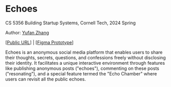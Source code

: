 # Echoes

CS 5356 Building Startup Systems, Cornell Tech, 2024 Spring

Author: [Yufan Zhang](https://yufanbruce.com)

[[Public URL](https://echoes-weld.vercel.app/)] | [[Figma Prototype](https://www.figma.com/file/X0e1kBtcc3iuQa6slA1HGS/Echoes?type=design&node-id=0%3A1&mode=design&t=XPwOioOQdHyogzws-1)]

Echoes is an anonymous social media platform that enables users to share their thoughts, secrets, questions, and confessions freely without disclosing their identity. It facilitates a unique interactive environment through features like publishing anonymous posts ("echoes"), commenting on these posts ("resonating"), and a special feature termed the "Echo Chamber" where users can revisit all the public echoes.

